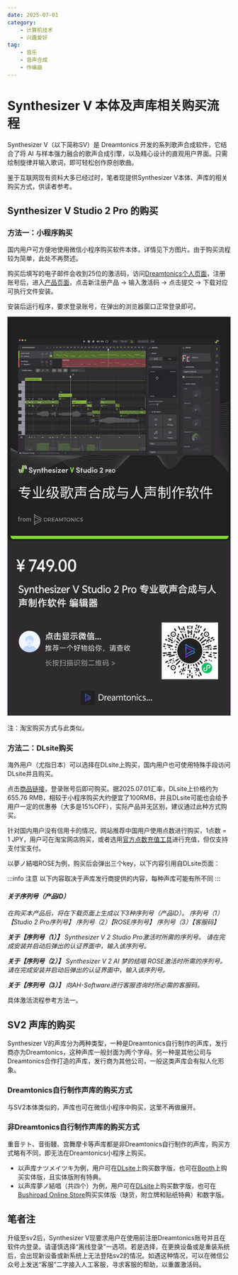 ```yaml
---
date: 2025-07-01
category: 
    - 计算机技术
    - 兴趣爱好
tag:
    - 音乐
    - 音声合成
    - 作编曲
---
```

# Synthesizer V 本体及声库相关购买流程

Synthesizer V（以下简称SV）是 Dreamtonics 开发的系列歌声合成软件，它结合了将 AI 与样本强力融合的歌声合成引擎，以及精心设计的直观用户界面。只需绘制旋律并输入歌词，即可轻松创作原创歌曲。

鉴于互联网现有资料大多已经过时，笔者现提供Synthesizer V本体、声库的相关购买方式，供读者参考。

## Synthesizer V Studio 2 Pro 的购买

### 方法一：小程序购买

国内用户可方便地使用微信小程序购买软件本体，详情见下方图片。由于购买流程较为简单，此处不再赘述。

购买后填写的电子邮件会收到25位的激活码，访问[Dreamtonics个人页面](https://my.dreamtonics.com/)，注册账号后，进入[产品页面](https://my.dreamtonics.com/my-products)，点击新注册产品 -> 输入激活码 -> 点击提交 -> 下载对应可执行文件安装。

安装后运行程序，要求登录账号，在弹出的浏览器窗口正常登录即可。

![Dreamtonics小程序](/img/2025.7.1/1-Dreamtonics小程序.jpg)

注：淘宝购买方式与此类似。

### 方法二：DLsite购买

海外用户（尤指日本）可以选择在DLsite上购买，国内用户也可使用特殊手段访问DLsite并且购买。

点击[商品链接](https://www.dlsite.com/soft/work/=/product_id/VJ01004024.html)，登录账号后即可购买。据2025.07.01汇率，DLsite上价格约为655.76 RMB，相较于小程序购买大约便宜了100RMB，并且DLsite可能也会给予用户一定的优惠券（大多是15%OFF），实际产品并无区别，建议通过此种方式购买。

针对国内用户没有信用卡的情况，网站推荐中国用户使用点数进行购买，1点数 = 1 JPY，用户可在淘宝网店购买，或者选用[官方点数充值工具](dianshu.jp)进行充值，但仅支持支付宝支付。

以夢ノ結唱ROSE为例，购买后会弹出三个key，以下内容引用自DLsite页面：

:::info 注意
以下内容取决于声库发行商提供的内容，每种声库可能有所不同
:::

#### *关于序列号（产品ID）*

*在购买本产品后，将在下载页面上生成以下3种序列号（产品ID）。*
*序列号（1）【Studio 2 Pro序列号】*
*序列号（2）【ROSE序列号】*
*序列号（3）【客服码】*

***关于【序列号（1）】***
*Synthesizer V 2 Studio Pro激活时所需的序列号。*
*请在完成安装并启动后弹出的认证界面中，输入该序列号。*

***关于【序列号（2）】***
*Synthesizer V 2 AI 梦的结唱 ROSE激活时所需的序列号。*
*请在完成安装并启动后弹出的认证界面中，输入该序列号。*

***关于【序列号（3）】***
*向AH-Software进行客服咨询时所必需的客服码。*

具体激活流程参考方法一。

## SV2 声库的购买

Synthesizer V的声库分为两种类型，一种是Dreamtonics自行制作的声库，发行商亦为Dreamtonics，这种声库一般封面为两个字母。另一种是其他公司与Dreamtonics合作打造的声库，发行商为其他公司，一般这类声库会有拟人化形象。

### Dreamtonics自行制作声库的购买方式

与SV2本体类似的，声库也可在微信小程序中购买，这里不再做展开。

### 非Dreamtonics自行制作声库的购买方式

重音テト、音街鳗、宫舞摩卡等声库都是非Dreamtonics自行制作的声库，购买方式略有不同，即无法在Dreamtonics小程序上购买。

- 以声库ナツメイツキ为例，用户可在[DLsite](https://www.dlsite.com/soft/work/=/product_id/VJ01003998.html)上购买数字版，也可在[Booth](https://hifumi-pro.booth.pm/item_lists/m06Tx09W)上购买实体版，且实体版附有特典。
- 以声库夢ノ結唱（共四个）为例，用户可在[DLsite](https://www.dlsite.com/soft/work/=/product_id/VJ01003885.html)上购买数字版，也可在[Bushiroad Online Store](https://bushiroad-store.com/pages/yumenokessho_bd)购买实体版（缺货，附立牌和贴纸特典）和数字版。

## 笔者注

升级至sv2后，Synthesizer V现要求用户在使用前注册Dreamtonics账号并且在软件内登录。请谨慎选择“离线登录”一选项。若是选择，在更换设备或是重装系统后，会出现新设备或新系统上无法登陆sv2的情况。如遇这种情况，可以在微信公众号上发送“客服”二字接入人工客服，寻求客服的帮助，以重置激活码。
